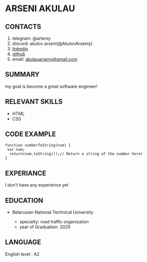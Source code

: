 # ARSENI AKULAU
## CONTACTS
1. telegram: @arteniy
2. discord: akulov arseni(@AkulovArseniy)
3. [linkedin](https://www.linkedin.com/in/arseniy-akulov-a087a11a0/)
4. [github](https://github.com/AkulovArseniy)
5. email: akulauarseny@gmail.com
## SUMMARY
my goal is become a great software engineer!
## RELEVANT SKILLS 
- HTML 
- CSS 
## CODE EXAMPLE 
```
function numberToString(num) {
 var num;
  return(num.toString());// Return a string of the number here!
}
```
## EXPERIANCE 
I don't have any experience yet 
## EDUCATION 
* Belarusian National Technical University

    + specialty: road traffic organization
    + year of Graduation: 2020
## LANGUAGE
English level : A2
